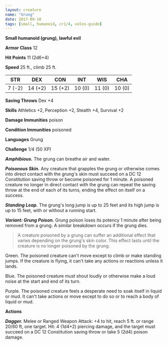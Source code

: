 ```yaml
---
layout: creature
name: "Grung"
date: 2017-09-10
tags: [small, humanoid, cr1/4, volos-guide]
---
```


**Small humanoid (grung), lawful evil**

**Armor Class** 12

**Hit Points** 11 (2d6+4)

**Speed** 25 ft., climb 25 ft.

|   STR   |   DEX   |   CON   |   INT   |   WIS   |   CHA   |
|:-----:|:-----:|:-----:|:-----:|:-----:|:-----:|
| 7 (-2) | 14 (+2) | 15 (+2) | 10 (0) | 11 (0) | 10 (0) |

**Saving Throws** Dex +4

**Skills** Athletics +2, Perception +2, Stealth +4, Survival +2

**Damage Immunities** poison

**Condition Immunities** poisoned

**Languages** Grung

**Challenge** 1/4 (50 XP)

***Amphibious.*** The grung can breathe air and water.

***Poisonous Skin.*** Any creature that grapples the grung or otherwise comes into direct contact with the grung's skin must succeed on a DC 12 Constitution saving throw or become poisoned for 1 minute. A poisoned creature no longer in direct contact with the grung can repeat the saving throw at the end of each of its turns, ending the effect on itself on a success.

***Standing Leap.*** The grung's long jump is up to 25 feet and its high jump is up to 15 feet, with or without a running start.

***Variant: Grung Poison.*** Grung poison loses its potency 1 minute after being removed from a grung. A similar breakdown occurs if the grung dies.

>A creature poisoned by a grung can suffer an additional effect that varies depending on the grung's skin color. This effect lasts until the creature is no longer poisoned by the grung.

Green. The poisoned creature can't move except to climb or make standing jumps. If the creature is flying, it can't take any actions or reactions unless it lands.

Blue. The poisoned creature must shout loudly or otherwise make a loud noise at the start and end of its turn.

Purple. The poisoned creature feels a desperate need to soak itself in liquid or mud. It can't take actions or move except to do so or to reach a body of liquid or mud.

**Actions**

***Dagger.*** Melee or Ranged Weapon Attack: +4 to hit, reach 5 ft. or range 20/60 ft, one target. Hit: 4 (1d4+2) piercing damage, and the target must succeed on a DC 12 Constitution saving throw or take 5 (2d4) poison damage.

